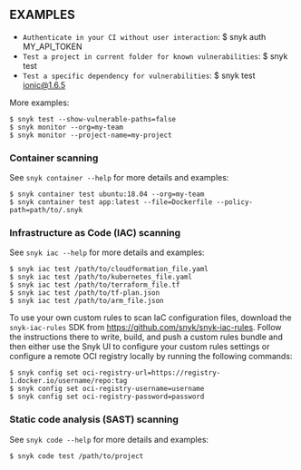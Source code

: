 ## EXAMPLES

- `Authenticate in your CI without user interaction`:
  \$ snyk auth MY_API_TOKEN
- `Test a project in current folder for known vulnerabilities`:
  \$ snyk test
- `Test a specific dependency for vulnerabilities`:
  \$ snyk test ionic@1.6.5

More examples:

    $ snyk test --show-vulnerable-paths=false
    $ snyk monitor --org=my-team
    $ snyk monitor --project-name=my-project

### Container scanning

See `snyk container --help` for more details and examples:

    $ snyk container test ubuntu:18.04 --org=my-team
    $ snyk container test app:latest --file=Dockerfile --policy-path=path/to/.snyk

### Infrastructure as Code (IAC) scanning

See `snyk iac --help` for more details and examples:

    $ snyk iac test /path/to/cloudformation_file.yaml
    $ snyk iac test /path/to/kubernetes_file.yaml
    $ snyk iac test /path/to/terraform_file.tf
    $ snyk iac test /path/to/tf-plan.json
    $ snyk iac test /path/to/arm_file.json

To use your own custom rules to scan IaC configuration files, download the `snyk-iac-rules` SDK from https://github.com/snyk/snyk-iac-rules. Follow the
instructions there to write, build, and push a custom rules bundle and then
either use the Snyk UI to configure your custom rules settings or configure
a remote OCI registry locally by running the following commands:

    $ snyk config set oci-registry-url=https://registry-1.docker.io/username/repo:tag
    $ snyk config set oci-registry-username=username
    $ snyk config set oci-registry-password=password

### Static code analysis (SAST) scanning

See `snyk code --help` for more details and examples:

    $ snyk code test /path/to/project

